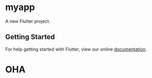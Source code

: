 # myapp

A new Flutter project.

## Getting Started

For help getting started with Flutter, view our online
[documentation](http://flutter.io/).
# OHA

